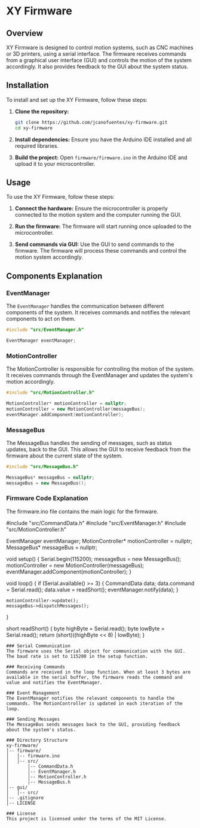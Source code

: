# XY Firmware

## Overview
XY Firmware is designed to control motion systems, such as CNC machines or 3D printers, using a serial interface. The firmware receives commands from a graphical user interface (GUI) and controls the motion of the system accordingly. It also provides feedback to the GUI about the system status.

## Installation
To install and set up the XY Firmware, follow these steps:

1. **Clone the repository:**
    ```sh
    git clone https://github.com/jcanofuentes/xy-firmware.git
    cd xy-firmware
    ```

2. **Install dependencies:**
    Ensure you have the Arduino IDE installed and all required libraries.

3. **Build the project:**
    Open `firmware/firmware.ino` in the Arduino IDE and upload it to your microcontroller.

## Usage
To use the XY Firmware, follow these steps:

1. **Connect the hardware:**
    Ensure the microcontroller is properly connected to the motion system and the computer running the GUI.

2. **Run the firmware:**
    The firmware will start running once uploaded to the microcontroller.

3. **Send commands via GUI:**
    Use the GUI to send commands to the firmware. The firmware will process these commands and control the motion system accordingly.

## Components Explanation

### EventManager
The `EventManager` handles the communication between different components of the system. It receives commands and notifies the relevant components to act on them.

```cpp
#include "src/EventManager.h"

EventManager eventManager;
```

### MotionController
The MotionController is responsible for controlling the motion of the system. It receives commands through the EventManager and updates the system's motion accordingly.
```cpp
#include "src/MotionController.h"

MotionController* motionController = nullptr;
motionController = new MotionController(messageBus);
eventManager.addComponent(motionController);
```
### MessageBus
The MessageBus handles the sending of messages, such as status updates, back to the GUI. This allows the GUI to receive feedback from the firmware about the current state of the system.
```cpp
#include "src/MessageBus.h"

MessageBus* messageBus = nullptr;
messageBus = new MessageBus();
```

### Firmware Code Explanation
The firmware.ino file contains the main logic for the firmware.


#include "src/CommandData.h"
#include "src/EventManager.h"
#include "src/MotionController.h"

EventManager eventManager;
MotionController* motionController = nullptr;
MessageBus* messageBus = nullptr;

void setup()
{
    Serial.begin(115200);
    messageBus = new MessageBus();
    motionController = new MotionController(messageBus);
    eventManager.addComponent(motionController);
}

void loop()
{
    if (Serial.available() >= 3)
    {
        CommandData data;
        data.command = Serial.read();
        data.value = readShort();
        eventManager.notify(data);
    }

    motionController->update();
    messageBus->dispatchMessages();
}

short readShort()
{
    byte highByte = Serial.read();
    byte lowByte = Serial.read();
    return (short)((highByte << 8) | lowByte);
}
```
### Serial Communication
The firmware uses the Serial object for communication with the GUI. The baud rate is set to 115200 in the setup function.

### Receiving Commands
Commands are received in the loop function. When at least 3 bytes are available in the serial buffer, the firmware reads the command and value and notifies the EventManager.

### Event Management
The EventManager notifies the relevant components to handle the commands. The MotionController is updated in each iteration of the loop.

### Sending Messages
The MessageBus sends messages back to the GUI, providing feedback about the system's status.

### Directory Structure
xy-firmware/
│-- firmware/
│   │-- firmware.ino
│   │-- src/
│       │-- CommandData.h
│       │-- EventManager.h
│       │-- MotionController.h
│       │-- MessageBus.h
│-- gui/
│   │-- src/
│-- .gitignore
│-- LICENSE

### License
This project is licensed under the terms of the MIT License.
